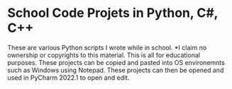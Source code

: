 # School Code Projets in Python, C#, C++
These are various Python scripts I wrote while in school. *I claim no ownership or copyrights to this material. This is all for educational purposes. 
These projects can be copied and pasted into OS environemnts such as Windows using Notepad.
These projects can then be opened and used in PyCharm 2022.1 to open and edit. 

